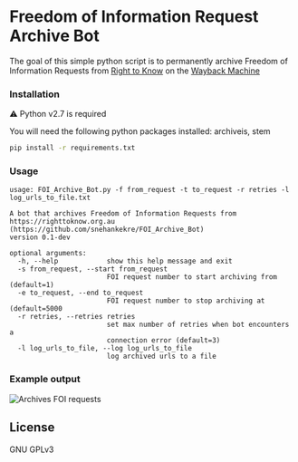 # Freedom of Information Request Archive Bot

The goal of this simple python script is to permanently archive Freedom of Information Requests from [Right to Know](https://righttoknow.org.au) on the [Wayback Machine](https://archive.org/web/)

### Installation

⚠ Python v2.7 is required

You will need the following python packages installed: archiveis, stem

```sh
pip install -r requirements.txt
```

### Usage

```
usage: FOI_Archive_Bot.py -f from_request -t to_request -r retries -l log_urls_to_file.txt

A bot that archives Freedom of Information Requests from
https://righttoknow.org.au (https://github.com/snehankekre/FOI_Archive_Bot)
version 0.1-dev

optional arguments:
  -h, --help            show this help message and exit
  -s from_request, --start from_request
                        FOI request number to start archiving from (default=1)
  -e to_request, --end to_request
                        FOI request number to stop archiving at (default=5000
  -r retries, --retries retries
                        set max number of retries when bot encounters a
                        connection error (default=3)
  -l log_urls_to_file, --log log_urls_to_file
                        log archived urls to a file
```

### Example output

![Archives FOI requests](https://i.imgur.com/S4isVCN.png)

License
----
GNU GPLv3



